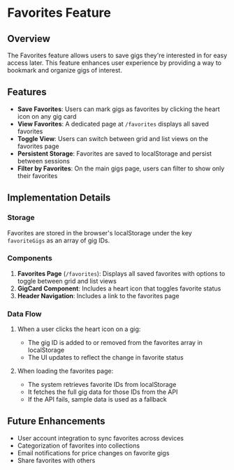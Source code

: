 # Favorites Feature

## Overview
The Favorites feature allows users to save gigs they're interested in for easy access later. This feature enhances user experience by providing a way to bookmark and organize gigs of interest.

## Features
- **Save Favorites**: Users can mark gigs as favorites by clicking the heart icon on any gig card
- **View Favorites**: A dedicated page at `/favorites` displays all saved favorites
- **Toggle View**: Users can switch between grid and list views on the favorites page
- **Persistent Storage**: Favorites are saved to localStorage and persist between sessions
- **Filter by Favorites**: On the main gigs page, users can filter to show only their favorites

## Implementation Details

### Storage
Favorites are stored in the browser's localStorage under the key `favoriteGigs` as an array of gig IDs.

### Components
1. **Favorites Page** (`/favorites`): Displays all saved favorites with options to toggle between grid and list views
2. **GigCard Component**: Includes a heart icon that toggles favorite status
3. **Header Navigation**: Includes a link to the favorites page

### Data Flow
1. When a user clicks the heart icon on a gig:
   - The gig ID is added to or removed from the favorites array in localStorage
   - The UI updates to reflect the change in favorite status

2. When loading the favorites page:
   - The system retrieves favorite IDs from localStorage
   - It fetches the full gig data for those IDs from the API
   - If the API fails, sample data is used as a fallback

## Future Enhancements
- User account integration to sync favorites across devices
- Categorization of favorites into collections
- Email notifications for price changes on favorite gigs
- Share favorites with others 